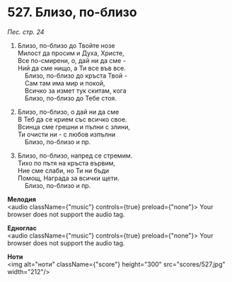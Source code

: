 # 527. Близо, по-близо  

*Пес. стр. 24*  

1. Близо, по-близо до Твойте нозе  
Милост да просим и Духа, Христе,  
Все по-смирени, о, дай ни да сме -  
Ний да сме нищо, а Ти все във все.  
    Близо, по-близо до кръста Твой -  
    Сам там има мир и покой,  
    Всичко за измет тук скитам, кога  
    Близо, по-близо до Тебе стоя.  

2. Близо, по-близо, о дай ни да сме  
В Теб да се крием със всичко свое.  
Всинца сме грешни и пълни с злини,  
Ти очисти ни - с любов изпълни  
    Близо, по-близо и пр.  

3. Близо, по-близо, напред се стремим.  
Тихо по пътя на кръста вървим,  
Ние сме слаби, но Ти ни бъди  
Помощ, Награда за всички щети.  
    Близо, по-близо и пр.  

__Мелодия__  
<audio className={"music"} controls={true} preload={"none"}><source src="mp3/527.mp3" type="audio/mpeg"/>
Your browser does not support the audio tag.
</audio>  

__Едноглас__  
<audio className={"music"} controls={true} preload={"none"}><source src="transp/527.mp3" type="audio/mpeg"/>
Your browser does not support the audio tag.
</audio>  

__Ноти__  
<img alt="ноти" className={"score"} height="300" src="scores/527.jpg" width="212"/>
